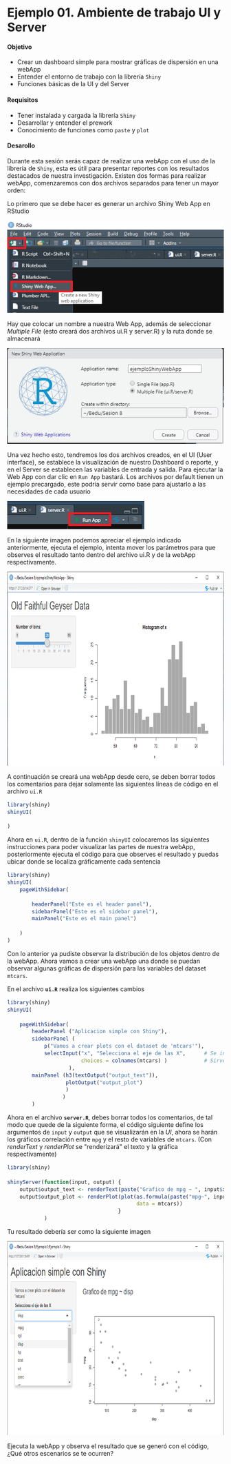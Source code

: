 # Ejemplo 01. Ambiente de trabajo UI y Server

#### Objetivo

- Crear un dashboard simple para mostrar gráficas de dispersión en una webApp
- Entender el entorno de trabajo con la librería `Shiny`
- Funciones básicas de la UI y del Server

#### Requisitos
- Tener instalada y cargada la librería `Shiny`
- Desarrollar y entender el prework
- Conocimiento de funciones como `paste` y `plot` 

#### Desarollo

Durante esta sesión serás capaz de realizar una webApp con el uso de la librería de `Shiny`, esta es útil para presentar reportes con los resultados destacados de nuestra investigación. Existen dos formas para realizar webApp, comenzaremos con dos archivos separados para tener un mayor orden:

Lo primero que se debe hacer es generar un archivo Shiny Web App en RStudio

![image](imagenes/1.1.png)

Hay que colocar un nombre a nuestra Web App, además de seleccionar _Multiple File_ (esto creará dos archivos ui.R y server.R) y la ruta donde se almacenará 

![](imagenes/1.2.png)


Una vez hecho esto, tendremos los dos archivos creados, en el UI (User interface), se establece la visualización de nuestro Dashboard o reporte, y en el Server se establecen las variables de entrada y salida. Para ejecutar la Web App con dar clic en `Run App` bastará. Los archivos por default tienen un ejemplo precargado, este podría servir como base para ajustarlo a las necesidades de cada usuario

![](imagenes/1.3.png)


En la siguiente imagen podemos apreciar el ejemplo indicado anteriormente, ejecuta el ejemplo, intenta mover los parámetros para que observes el resultado tanto dentro del archivo ui.R y de la webApp respectivamente.

<p align="center">
<img src="imagenes/1.4.png" width="650" height="450"> 
</p>

A continuación se creará una webApp desde cero, se deben borrar todos los comentarios para dejar solamente las siguientes líneas de código en el archivo `ui.R`

```R
library(shiny)
shinyUI(

)
```


Ahora en `ui.R`, dentro de la función `shinyUI` colocaremos las siguientes instrucciones para poder visualizar las partes de nuestra webApp, posteriormente ejecuta el código para que observes el resultado y puedas ubicar donde se localiza gráficamente cada sentencia

```R
library(shiny)
shinyUI(
    pageWithSidebar(
    
        headerPanel("Este es el header panel"),
        sidebarPanel("Este es el sidebar panel"),
        mainPanel("Este es el main panel")
    
    )
)
```


Con lo anterior ya pudiste observar la distribución de los objetos dentro de la webApp. Ahora vamos a crear una webApp una donde se puedan observar algunas gráficas de dispersión para las variables del dataset `mtcars`. 

En el archivo **`ui.R`** realiza los siguientes cambios

```R
library(shiny)
shinyUI(
    
    pageWithSidebar(
        headerPanel ("Aplicacion simple con Shiny"),
        sidebarPanel (
            p("Vamos a crear plots con el dataset de 'mtcars'"),
            selectInput("x", "Selecciona el eje de las X",      # Se indica que la variable "x" será la de entrada
                        choices = colnames(mtcars) )            # Sirve para desplegar las variables a graficar en este caso son todas las de mtcars
                    ),
        mainPanel (h3(textOutput("output_text")), 
                   plotOutput("output_plot")
                   )
                  )
        )
```
 
Ahora en el archivo **`server.R`**, debes borrar todos los comentarios, de tal modo que quede de la siguiente forma, el código siguiente define los argumentos de `input` y `output` que se visualizarán en la *UI*, ahora se harán los gráficos correlación entre `mpg` y el resto de variables de `mtcars`. (Con _renderText_ y _renderPlot_ se "renderizará" el texto y la gráfica respectivamente)

```R
library(shiny)

shinyServer(function(input, output) { 
    output$output_text <- renderText(paste("Grafico de mpg ~ ", input$x))   # input$x es la selección que se hizo en la UI
    output$output_plot <- renderPlot(plot(as.formula(paste("mpg~", input$x)), 
                                          data = mtcars))
                                    }
            )
```

Tu resultado debería ser como la siguiente imagen
<p align="center">
<img src="imagenes/1.5.png" width="650" height="450"> 
</p>

Ejecuta la webApp y observa el resultado que se generó con el código, ¿Qué otros escenarios se te ocurren?
